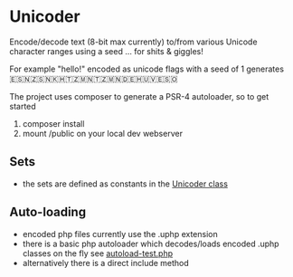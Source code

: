 # Unicoder
Encode/decode text (8-bit max currently) to/from various Unicode character ranges using a seed ... for shits & giggles!

For example "hello!" encoded as unicode flags with a seed of 1 generates
🇪🇸🇳🇿🇸🇳🇰🇭🇹🇿🇲🇳🇹🇿🇲🇳🇩🇪🇭🇺🇻🇪🇸🇴

The project uses composer to generate a PSR-4 autoloader, so to get started
1. composer install
2. mount /public on your local dev webserver

## Sets
- the sets are defined as constants in the [Unicoder class](./src/Unicoder/Unicoder.php)

## Auto-loading
- encoded php files currently use the .uphp extension
- there is a basic php autoloader which decodes/loads encoded .uphp classes on the fly
  see [autoload-test.php](./public/autoload-test.php)
- alternatively there is a direct include method 
